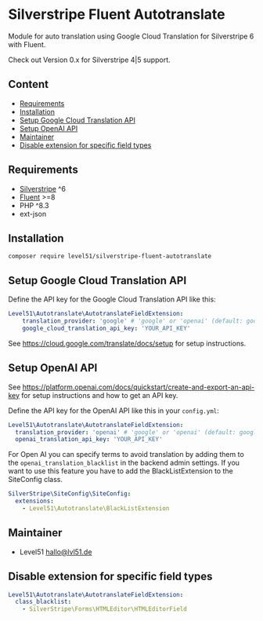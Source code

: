 # Silverstripe Fluent Autotranslate
Module for auto translation using Google Cloud Translation for Silverstripe 6 with Fluent.

Check out Version 0.x for Silverstripe 4|5 support.

## Content
- [Requirements](#requirements)
- [Installation](#installation)
- [Setup Google Cloud Translation API](#setup-google-cloud-translation-api)
- [Setup OpenAI API](#setup-openai-api)
- [Maintainer](#maintainer)
- [Disable extension for specific field types](#disable-extension-for-specific-field-types)

## Requirements
- [Silverstripe](https://github.com/silverstripe/silverstripe-framework) ^6
- [Fluent](https://github.com/tractorcow-farm/silverstripe-fluent) >=8
- PHP ^8.3
- ext-json

## Installation
`composer require level51/silverstripe-fluent-autotranslate`

## Setup Google Cloud Translation API
Define the API key for the Google Cloud Translation API like this:

```yaml
Level51\Autotranslate\AutotranslateFieldExtension:
    translation_provider: 'google' # 'google' or 'openai' (default: google)
    google_cloud_translation_api_key: 'YOUR_API_KEY'
```

See https://cloud.google.com/translate/docs/setup for setup instructions.

## Setup OpenAI API
See https://platform.openai.com/docs/quickstart/create-and-export-an-api-key for setup instructions and how to get an API key.

Define the API key for the OpenAI API like this in your `config.yml`:

```yaml
Level51\Autotranslate\AutotranslateFieldExtension:
  translation_provider: 'openai' # 'google' or 'openai' (default: google)
  openai_translation_api_key: 'YOUR_API_KEY'
```

For Open AI you can specify terms to avoid translation by adding them to the `openai_translation_blacklist` in the backend admin settings.
If you want to use this feature you have to add the BlackListExtension to the SiteConfig class.

```yaml
SilverStripe\SiteConfig\SiteConfig:
  extensions:
    - Level51\Autotranslate\BlackListExtension
```

## Maintainer
- Level51 <hallo@lvl51.de>

## Disable extension for specific field types
```yaml
Level51\Autotranslate\AutotranslateFieldExtension:
  class_blacklist:
    - SilverStripe\Forms\HTMLEditor\HTMLEditorField
```
